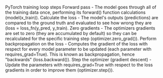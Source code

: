 PyTorch training loop steps
Forward pass - The model goes through all of the training data once, performing its forward() function calculations (model(x_train)).
Calculate the loss - The model's outputs (predictions) are compared to the ground truth and evaluated to see how wrong they are (loss = loss_fn(y_pred, y_train).
Zero gradients - The optimizers gradients are set to zero (they are accumulated by default) so they can be recalculated for the specific training step (optimizer.zero_grad()).
Perform backpropagation on the loss - Computes the gradient of the loss with respect for every model parameter to be updated (each parameter with requires_grad=True). This is known as backpropagation, hence "backwards" (loss.backward()).
Step the optimizer (gradient descent) - Update the parameters with requires_grad=True with respect to the loss gradients in order to improve them (optimizer.step()).
